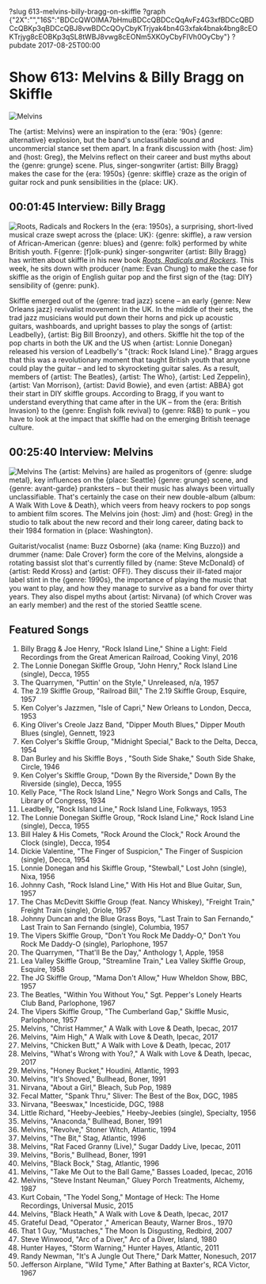 ?slug 613-melvins-billy-bragg-on-skiffle
?graph {"2X":"","16S":"BDCcQWOIMA7bHmuBDCcQBDCcQqAvFz4G3xfBDCcQBDCcQBKp3qBDCcQBJ8vwBDCcQOyCbyKTrjyak4bn4G3xfak4bnak4bng8cEOKTrjyg8cEOBKp3qSL8tWBJ8vwg8cEONm5XKOyCbyFlVh0OyCby"}
?pubdate 2017-08-25T00:00

# Show 613: Melvins & Billy Bragg on Skiffle

![Melvins](https://static.soundopinions.org/images/2017/melvins_web.jpg)

The {artist: Melvins} were an inspiration to the {era: '90s} {genre: alternative} explosion, but the band's unclassifiable sound and uncommercial stance set them apart. In a frank discussion with {host: Jim} and {host: Greg}, the Melvins reflect on their career and bust myths about the {genre: grunge} scene. Plus, singer-songwriter {artist: Billy Bragg} makes the case for the {era: 1950s} {genre: skiffle} craze as the origin of guitar rock and punk sensibilities in the {place: UK}.

## 00:01:45 Interview: Billy Bragg
![Roots, Radicals and Rockers](https://static.soundopinions.org/assets/613/2X0.jpg)
In the {era: 1950s}, a surprising, short-lived musical craze swept across the {place: UK}: {genre: skiffle}, a raw version of African-American {genre: blues} and {genre: folk} performed by white British youth. F{genre: [f]olk-punk} singer-songwriter {artist: Billy Bragg} has written about skiffle in his new book [*Roots, Radicals and Rockers*](https://www.faber.co.uk/9780571327744-roots-radicals-and-rockers.html). This week, he sits down with producer {name: Evan Chung} to make the case for skiffle as the origin of English guitar pop and the first sign of the {tag: DIY} sensibility of {genre: punk}.

Skiffle emerged out of the {genre: trad jazz} scene – an early {genre: New Orleans jazz} revivalist movement in the UK. In the middle of their sets, the trad jazz musicians would put down their horns and pick up acoustic guitars, washboards, and upright basses to play the songs of {artist: Leadbelly}, {artist: Big Bill Broonzy}, and others. Skiffle hit the top of the pop charts in both the UK and the US when {artist: Lonnie Donegan} released his version of Leadbelly's "{track: Rock Island Line}." Bragg argues that this was a revolutionary moment that taught British youth that anyone could play the guitar – and led to skyrocketing guitar sales. As a result, members of {artist: The Beatles}, {artist: The Who}, {artist: Led Zeppelin}, {artist: Van Morrison}, {artist: David Bowie}, and even {artist: ABBA} got their start in DIY skiffle groups. According to Bragg, if you want to understand everything that came after in the UK – from the {era: British Invasion} to the {genre: English folk revival} to {genre: R&B} to punk – you have to look at the impact that skiffle had on the emerging British teenage culture.

## 00:25:40 Interview: Melvins
![Melvins](https://static.soundopinions.org/assets/613/16S0.jpg)
The {artist: Melvins} are hailed as progenitors of {genre: sludge metal}, key influences on the {place: Seattle} {genre: grunge} scene, and {genre: avant-garde} pranksters – but their music has always been virtually unclassifiable. That's certainly the case on their new double-album {album: A Walk With Love & Death}, which veers from heavy rockers to pop songs to ambient film scores. The Melvins join {host: Jim} and {host: Greg} in the studio to talk about the new record and their long career, dating back to their 1984 formation in {place: Washington}.

Guitarist/vocalist {name: Buzz Osborne} (aka {name: King Buzzo}) and drummer {name: Dale Crover} form the core of the Melvins, alongside a rotating bassist slot that's currently filled by {name: Steve McDonald} of {artist: Redd Kross} and {artist: OFF!}. They discuss their ill-fated major label stint in the {genre: 1990s}, the importance of playing the music that you want to play, and how they manage to survive as a band for over thirty years. They also dispel myths about {artist: Nirvana} (of which Crover was an early member) and the rest of the storied Seattle scene.

## Featured Songs
1. Billy Bragg & Joe Henry, "Rock Island Line," Shine a Light: Field Recordings from the Great American Railroad, Cooking Vinyl, 2016
1. The Lonnie Donegan Skiffle Group, "John Henry," Rock Island Line (single), Decca, 1955
1. The Quarrymen, "Puttin' on the Style," Unreleased, n/a, 1957
1. The 2.19 Skiffle Group, "Railroad Bill," The 2.19 Skiffle Group, Esquire, 1957
1. Ken Colyer's Jazzmen, "Isle of Capri," New Orleans to London, Decca, 1953
1. King Oliver's Creole Jazz Band, "Dipper Mouth Blues," Dipper Mouth Blues (single), Gennett, 1923
1. Ken Colyer's Skiffle Group, "Midnight Special," Back to the Delta, Decca, 1954
1. Dan Burley and his Skiffle Boys , "South Side Shake," South Side Shake, Circle, 1946
1. Ken Colyer's Skiffle Group, "Down By the Riverside," Down By the Riverside (single), Decca, 1955
1. Kelly Pace, "The Rock Island Line," Negro Work Songs and Calls, The Library of Congress, 1934
1. Leadbelly, "Rock Island Line," Rock Island Line, Folkways, 1953
1. The Lonnie Donegan Skiffle Group, "Rock Island Line," Rock Island Line (single), Decca, 1955
1. Bill Haley & His Comets, "Rock Around the Clock," Rock Around the Clock (single), Decca, 1954
1. Dickie Valentine, "The Finger of Suspicion," The Finger of Suspicion (single), Decca, 1954
1. Lonnie Donegan and his Skiffle Group, "Stewball," Lost John (single), Nixa, 1956
1. Johnny Cash, "Rock Island Line," With His Hot and Blue Guitar, Sun, 1957
1. The Chas McDevitt Skiffle Group (feat. Nancy Whiskey), "Freight Train," Freight Train (single), Oriole, 1957
1. Johnny Duncan and the Blue Grass Boys, "Last Train to San Fernando," Last Train to San Fernando (single), Columbia, 1957
1. The Vipers Skiffle Group, "Don't You Rock Me Daddy-O," Don't You Rock Me Daddy-O (single), Parlophone, 1957
1. The Quarrymen, "That'll Be the Day," Anthology 1, Apple, 1958
1. Lea Valley Skiffle Group, "Streamline Train," Lea Valley Skiffle Group, Esquire, 1958
1. The JG Skiffle Group, "Mama Don't Allow," Huw Wheldon Show, BBC, 1957
1. The Beatles, "Within You Without You," Sgt. Pepper's Lonely Hearts Club Band, Parlophone, 1967
1. The Vipers Skiffle Group, "The Cumberland Gap," Skiffle Music, Parlophone, 1957
1. Melvins, "Christ Hammer," A Walk with Love & Death, Ipecac, 2017
1. Melvins, "Aim High," A Walk with Love & Death, Ipecac, 2017
1. Melvins, "Chicken Butt," A Walk with Love & Death, Ipecac, 2017
1. Melvins, "What's Wrong with You?," A Walk with Love & Death, Ipecac, 2017
1. Melvins, "Honey Bucket," Houdini, Atlantic, 1993
1. Melvins, "It's Shoved," Bullhead, Boner, 1991
1. Nirvana, "About a Girl," Bleach, Sub Pop, 1989
1. Fecal Matter, "Spank Thru," Sliver: The Best of the Box, DGC, 1985
1. Nirvana, "Beeswax," Incesticide, DGC, 1988
1. Little Richard, "Heeby-Jeebies," Heeby-Jeebies (single), Specialty, 1956
1. Melvins, "Anaconda," Bullhead, Boner, 1991
1. Melvins, "Revolve," Stoner Witch, Atlantic, 1994
1. Melvins, "The Bit," Stag, Atlantic, 1996
1. Melvins, "Rat Faced Granny (Live)," Sugar Daddy Live, Ipecac, 2011
1. Melvins, "Boris," Bullhead, Boner, 1991
1. Melvins, "Black Bock," Stag, Atlantic, 1996
1. Melvins, "Take Me Out to the Ball Game," Basses Loaded, Ipecac, 2016
1. Melvins, "Steve Instant Neuman," Gluey Porch Treatments, Alchemy, 1987
1. Kurt Cobain, "The Yodel Song," Montage of Heck: The Home Recordings, Universal Music, 2015
1. Melvins, "Black Heath," A Walk with Love & Death, Ipecac, 2017
1. Grateful Dead, "Operator ," American Beauty, Warner Bros., 1970
1. That 1 Guy, "Mustaches," The Moon Is Disgusting, Redbird, 2007
1. Steve Winwood, "Arc of a Diver," Arc of a Diver, Island, 1980
1. Hunter Hayes, "Storm Warning," Hunter Hayes, Atlantic, 2011
1. Randy Newman, "It's A Jungle Out There," Dark Matter, Nonesuch, 2017
1. Jefferson Airplane, "Wild Tyme," After Bathing at Baxter's, RCA Victor, 1967